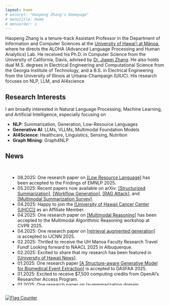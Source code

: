 ```yaml
---
layout: home
# excerpt: "Haopeng Zhang's Homepage"
# menutitle: Home
# menuorder: 1
---
```


Haopeng Zhang is a tenure-track Assistant Professor in the Department of Information and Computer Sciences at the <a href="https://www.ics.hawaii.edu/"><u>University of Hawai‘i at Mānoa</u></a>, where he directs the ALOHA (Advanced Language Processing and Human Analytics) Lab. He received his Ph.D. in Computer Science from the University of California, Davis, advised by <a href="http://jiaweizhang.net/"><u>Dr. Jiawei Zhang</u></a>. He also holds dual M.S. degrees in Electrical Engineering and Computational Science from the Georgia Institute of Technology, and a B.S. in Electrical Engineering from the University of Illinois at Urbana-Champaign (UIUC). His research focuses on NLP, LLM, and AI4science

## Research Interests
I am broadly interested in Natural Language Processing, Machine Learning, and Artificial Intelligence, especially focusing on
- **NLP**: Summarization, Generation, Low-Resource Languages
- **Generative AI**: LLMs, VLLMs, Multimodal Foundation Models
- **AI4Science**: Healthcare, Linguistics, Sensing, Nutrition
- **Graph Mining**: Graph4NLP


## News
<div style="max-height: 350px; overflow-y: scroll; padding: 15px; border-radius: 2px;">
  <ul>
    <li>08.2025: One research paper on <a href="https://arxiv.org/abs/2506.21563" target="_blank">[Low Resource Language]</a> has been accepted to the Findings of EMNLP 2025.</li>
    <li>05.2025: Recent papers now available on arXiv: <a href="https://arxiv.org/abs/2505.22950" target="_blank">[Structurized Summarization]</a>, <a href="https://arxiv.org/abs/2505.22967" target="_blank">[Workflow Generation]</a>, <a href="https://arxiv.org/abs/2508.03110" target="_blank">[RAG Attack]</a>, and <a href="https://arxiv.org/abs/2505.22950" target="_blank">[Multimodal Summarization Survey]</a>.</li>
    <li>04.2025: Happy to join the <a href="https://www.uhcancercenter.org/" target="_blank">[University of Hawaii Cancer Center (UHCC)]</a> as an Affiliate Member.</li>
    <li>04.2025: One research paper on <a href="https://arxiv.org/abs/2406.12169" target="_blank">[Multimodal Reasoning]</a> has been accepted to the Multimodal Algorithmic Reasoning workshop at CVPR 2025.</li>
    <li>04.2025: One research paper on <a href="https://arxiv.org/abs/2406.12169" target="_blank">[retrieval augmented generation]</a> is accepted to IJCNN 2025.</li>
    <li>02.2025: Thrilled to receive the UH Manoa Faculty Research Travel Fund! Looking forward to NAACL 2025 in Albuquerque.</li>
    <li>02.2025: Excited to share that my research has been featured in <a href="https://www.hawaii.edu/news/2025/02/07/ai-breakthroughs-healthcare-education-more/" target="_blank">[University of Hawaii News]</a>.</li>
    <li>01.2025: One research paper <a href="https://www.arxiv.org/abs/2408.06583" target="_blank">[A Structure-aware Generative Model for Biomedical Event Extraction]</a> is accepted to DASFAA 2025.</li>
    <li>01.2025: Excited to receive $7,500 computing credits from OpenAI’s Researcher Access Program.</li>
    <li>01.2025: One research paper on <a href="https://arxiv.org/pdf/2410.15687" target="_blank">[summmarization domain adaptation]</a> is accepted to findings of NAACL 2025.</li>
    <li>01.2025: One survey paper on <a href="https://arxiv.org/abs/2406.11289" target="_blank">[text summarization]</a> is accepted to ACM Computing Surveys (IF:23.8).</li>
    <li>11.2024: Excited to share that I will organize the 5th Workshop on New Frontiers in Summarization (NewSumm) at EMNLP 2025, Suzhou.</li>
    <li>11.2024: Honored to serve as an area chair for ACL 2025 and as a minitrack chair for AMCIS 2025.</li>
    <li>10.2024: Excited to receive computing credit awards from Google Cloud.</li>
    <li>09.2024: Honored to serve as a panelist for NSF.</li>
    <li>09.2024: Glad to receive computing credits from NSF ACCESS Allocations program.</li>
    <li>08.2024: Thrilled to attend NSF Innovation, Culture, and Creativity (ICC) workshop.</li>
    <li>06.2024: My Ph.D. dissertation <a href="https://escholarship.org/uc/item/7zn0b66s" target="_blank">[Building Intelligent and Reliable Summarization Systems]</a> and one survey paper on <a href="https://arxiv.org/abs/2406.11289" target="_blank">[text summarization]</a> is available online.</li>
    <li>05.2024: 🎓 Successfully Completed My Ph.D. at UC Davis. Officially Dr. Zhang!</li>
    <li>04.2024: 🎉 I will join the information and computer science (ICS) department of <a href="https://www.ics.hawaii.edu/"><u>University of Hawaii at Mānoa</u></a> this Augest. Aloha!</li>
    <li>03.2024: one research paper is accepted to NAACL 2024.</li>
    <li>02.2024: one first-authored research paper is accepted to LREC-COLING 2024.</li>
    <li>10.2023: two first-authored research papers are accepted to Findings of EMNLP 2023.</li>
    <li>09.2023: serve as PC member for SDM 24.</li>
    <li>09.2023: one first-authored research paper is accepted to IJCNLP-AACL 2023.</li>
    <li>06.2023: start my research internship at AWS AI lab.</li>
    <li>06.2023: one first-authored research paper is accepted to LLM4AI workshop at KDD 23.</li>
    <li>06.2023: serve as reviewer for EMNLP 2023, SDM 24 and PC for NewSumm workshop 2023.</li>
    <li>05.2023: one first-authored research paper is accepted to ACL 2023 CODI.</li>
    <li>05.2023: one first-authored research paper is accepted to Findings of ACL 2023.</li>
    <li>04.2023: start my research internship at Megagon Lab.</li>
    <li>03.2023: receive UC Davis GGCS Research Fellowship.</li>
    <li>03.2023: serve as reviewer for ACL 23, IEEE TASLP, IEEE Transactions on Big Data.</li>
    <li>02.2023: passed my QE exam.</li>
  </ul>
</div>

<br>

<a href="https://info.flagcounter.com/pYGa"><img src="https://s11.flagcounter.com/count2/pYGa/bg_FFFFFF/txt_000000/border_CCCCCC/columns_8/maxflags_30/viewers_0/labels_0/pageviews_1/flags_0/percent_0/" alt="Flag Counter" border="0"></a>


